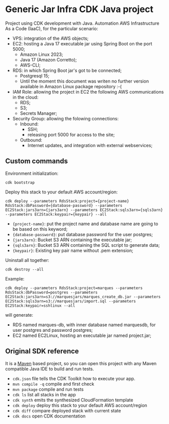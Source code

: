 # Generic Jar Infra CDK Java project

Project using CDK development with Java.
Automation AWS Infrastructure As a Code (IaaC), for the particular scenario:
* VPS: integration of the AWS objects;
* EC2: hosting a Java 17 executable jar using Spring Boot on the port 5000;
    * Amazon Linux 2023;
    * Java 17 (Amazon Corretto);
    * AWS-CLI;
* RDS: in which Spring Boot jar's got to be connected;
    * Postgresql 15;
    * Until the moment this document was writen no further version available in Amazon Linux package repository :-(
* IAM Role: allowing the project in EC2 the following AWS communications in the cloud:
    * RDS;
    * S3;
    * Secrets Manager;
* Security Group: allowing the folowing connections:
    * Inbound:
        * SSH;
        * releasing port 5000 for access to the site;
    * Outbound:
        * Internet updates, and integration with external webservices;

## Custom commands
Environment initialization:
```
cdk bootstrap
```
Deploy this stack to your default AWS account/region:
```
cdk deploy --parameters RdsStack:project={project-name} RdsStack:dbPassword={database-password} --parameters EC2Stack:jars3arn={jars3arn} --parameters EC2Stack:sqls3arn={sqls3arn} --parameters EC2Stack:keypair={keypair} --all
```
* `{project-name}`: put the project name and database name are going to be based on this keyword;
* `{database-password}`: put database password for the user postgres;
* `{jars3arn}`: Bucket S3 ARN containing the executable jar;
* `{sqls3arn}`: Bucket S3 ARN containing the SQL script to generate data;
* `{keypair}`: Existing key pair name without .pem extension;<br>

Uninstall all together:
```
cdk destroy --all
``` 
Example:
```
cdk deploy --parameters RdsStack:project=marques --parameters RdsStack:dbPassword=postgres --parameters EC2Stack:jars3arn=s3://marquesjars/marques_create_db.jar --parameters EC2Stack:sqls3arn=s3://marquesjars/import.sql --parameters EC2Stack:keypair=sshlinux --all
```
will generate:<br>
* RDS named marques-db, with inner database named marquesdb, for user postgres and password postgres;
* EC2 named EC2Linux, hosting an executable jar named project.jar;


## Original SDK reference
It is a [Maven](https://maven.apache.org/) based project, so you can open this project with any Maven compatible Java IDE to build and run tests.
* `cdk.json` file tells the CDK Toolkit how to execute your app.
* `mvn compile -q`  compile and first check
* `mvn package`     compile and run tests
* `cdk ls`          list all stacks in the app
* `cdk synth`       emits the synthesized CloudFormation template
* `cdk deploy`      deploy this stack to your default AWS account/region
* `cdk diff`        compare deployed stack with current state
* `cdk docs`        open CDK documentation

